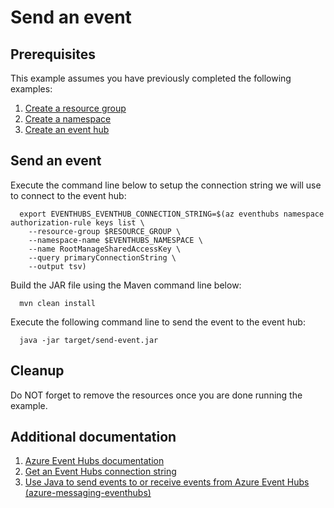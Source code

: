 
# Send an event

## Prerequisites

This example assumes you have previously completed the following examples:

1. [Create a resource group](../../group/create/README.md)
1. [Create a namespace](../create-namespace/README.md)
1. [Create an event hub](../create-eventhub/README.md)

<!-- 

  if [[ -z $REGION ]]; then
    export REGION=westus
  fi

  -->
<!-- workflow.cron(0 14 * * 2) -->
<!-- workflow.include(../../group/create/README.md) -->
<!-- workflow.include(../create-namespace/README.md) -->
<!-- workflow.include(../create-eventhub/README.md) -->

## Send an event

Execute the command line below to setup the connection string we will use to
connect to the event hub:

````shell
  export EVENTHUBS_EVENTHUB_CONNECTION_STRING=$(az eventhubs namespace authorization-rule keys list \
    --resource-group $RESOURCE_GROUP \
    --namespace-name $EVENTHUBS_NAMESPACE \
    --name RootManageSharedAccessKey \
    --query primaryConnectionString \
    --output tsv)
````

<!-- workflow.run() 

  cd eventhubs/send-event

  -->

Build the JAR file using the Maven command line below:

```shell
  mvn clean install
```

Execute the following command line to send the event to the event hub:

<!-- workflow.skip() -->
```shell
  java -jar target/send-event.jar
```

<!-- workflow.run()

  export RESULT=$(java -jar target/send-event.jar)
  cd ../..

  -->


## Cleanup

<!-- workflow.directOnly()

  az group delete --name $RESOURCE_GROUP --yes || true
  if [[ "$RESULT" != 'Event was sent successfully' ]]; then
    echo "Error when sending event to EventHub"
    exit 1
  fi

  -->

Do NOT forget to remove the resources once you are done running the example.

## Additional documentation

1. [Azure Event Hubs documentation](https://docs.microsoft.com/azure/event-hubs/README.md)
1. [Get an Event Hubs connection string](https://docs.microsoft.com/azure/event-hubs/event-hubs-get-connection-string)
1. [Use Java to send events to or receive events from Azure Event Hubs (azure-messaging-eventhubs)](https://docs.microsoft.com/azure/event-hubs/event-hubs-java-get-started-send)
